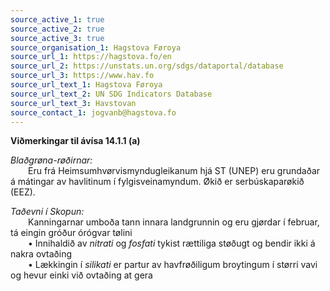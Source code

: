 ```yaml
---
source_active_1: true
source_active_2: true
source_active_3: true
source_organisation_1: Hagstova Føroya
source_url_1: https://hagstova.fo/en
source_url_2: https://unstats.un.org/sdgs/dataportal/database
source_url_3: https://www.hav.fo
source_url_text_1: Hagstova Føroya
source_url_text_2: UN SDG Indicators Database
source_url_text_3: Havstovan
source_contact_1: jogvanb@hagstova.fo
---
```

**Viðmerkingar til ávísa 14.1.1 (a)**  

*Blaðgrøna-røðirnar:*  
  Eru frá Heimsumhvørvismyndugleikanum hjá ST (UNEP) eru grundaðar á mátingar av havlitinum í fylgisveinamyndum. Økið er serbúskaparøkið (EEZ).  

*Taðevni í Skopun:*  
  Kanningarnar umboða tann innara landgrunnin og eru gjørdar í februar, tá eingin gróður órógvar tølini  
  • Innihaldið av *nitrati* og *fosfati* tykist rættiliga støðugt og bendir ikki á nakra ovtaðing  
  • Lækkingin í *silikati* er partur av havfrøðiligum broytingum í størri vavi og hevur einki við ovtaðing at gera    
